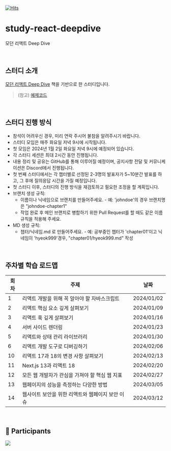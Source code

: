 [![Hits](https://hits.seeyoufarm.com/api/count/incr/badge.svg?url=https%3A%2F%2Fgithub.com%2Fdiving-react%2Fstudy-react-deepdive&count_bg=%23003366&title_bg=%234673A0&icon=pinboard.svg&icon_color=%23E7E7E7&title=hits&edge_flat=false)](https://hits.seeyoufarm.com)
# study-react-deepdive
모던 리액트 Deep Dive

<br>

## 스터디 소개
[모던 리액트 Deep Dive](https://wikibook.co.kr/react-deep-dive/) 책을 기반으로 한 스터디입니다.
> (참고) [예제코드](https://github.com/wikibook/react-deep-dive-example)

<br>

## 스터디 진행 방식
- 참석이 어려우신 경우, 미리 연락 주시어 불참을 알려주시기 바랍니다.
- 스터디 모임은 매주 화요일 저녁 9시에 시작됩니다.
- 첫 모임은 2024년 1월 2일 화요일 저녁 9시에 예정되어 있습니다.
- 각 스터디 세션은 최대 2시간 동안 진행됩니다.
- 내용 정리 및 공유는 GitHub를 통해 이루어질 예정이며, 공지사항 전달 및 커뮤니케이션은 Discord에서 진행됩니다.
- 첫 번째 스터디에서는 각 챕터별로 선정된 2-3명의 발표자가 5~10분간 발표를 하고, 그 후에 질의응답 시간을 가질 예정입니다.
- 첫 스터디 이후, 스터디의 진행 방식을 재검토하고 필요한 조정을 할 계획입니다.
- 브랜치 생성 규칙:
  - 이름이나 닉네임으로 브랜치를 만들어주세요. - 예: 'johndoe'의 경우 브랜치명은 "johndoe-chapter1"
  - 작업 완료 후 메인 브랜치로 병합하기 위한 Pull Request를 할 때도 같은 이름 규칙을 적용해 주세요.
- MD 생성 규칙:
  - 챕터/닉네임.md 로 만들어주세요. - 예: 공부중인 챕터가 'chapter01'이고 닉네임이 'hyeok999'경우, "chapter01/hyeok999.md" 작성
  

<br>

## 주차별 학습 로드맵

| 회차 | 주제 | 날짜 |
| --- | --- | --- |
| 1 | 리액트 개발을 위해 꼭 알아야 할 자바스크립트 | 2024/01/02 |
| 2 | 리액트 핵심 요소 깊게 살펴보기 | 2024/01/09 |
| 3 | 리액트 훅 깊게 살펴보기 | 2024/01/16 |
| 4 | 서버 사이드 렌더링 | 2024/01/23 |
| 5 | 리액트와 상태 관리 라이브러리 | 2024/01/30 |
| 6 | 리액트 개발 도구로 디버깅하기 | 2024/02/06 |
| 10 | 리액트 17과 18의 변경 사항 살펴보기 | 2024/02/13 |
| 11 | Next.js 13과 리액트 18 | 2024/02/20 |
| 12 | 모든 웹 개발자가 관심을 가져야 할 핵심 웹 지표 | 2024/02/27 |
| 13 | 웹페이지의 성능을 측정하는 다양한 방법 | 2024/03/05 |
| 14 | 웹사이트 보안을 위한 리액트와 웹페이지 보안 이슈 | 2024/03/12 |

<br>

## 💪 Participants
<a href="https://github.com/diving-react/study-react-deepdive/graphs/contributors">
  <img src="https://contrib.rocks/image?repo=diving-react/study-react-deepdive" />
</a>
